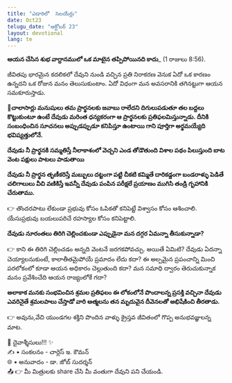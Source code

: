 ```yaml
---
title: "ఎడారిలో  సెలయేర్లు"
date: Oct23
telugu_date: "అక్టోబర్ 23"
layout: devotional
lang: te
---
```


**ఆయన చేసిన శుభ వాగ్దానములో ఒక మాటైన తప్పిపోయినది కాదు**_ (1 రాజులు 8:56). 

జీవితపు భారమైన కదలికలో దేవుని నుండి వచ్చిన ప్రతి నిరాకరణ వెనుక ఏదో ఒక కారణం ఉన్నదని ఒక రోజున మనం తెలుసుకుంటాం. ఏదో విధంగా మన అవసరానికి తగినట్టుగా ఆయన సమకూరుస్తాడు. 

**📖చాలాసార్లు మనుషులు తమ ప్రార్థనలకు జవాబు రాలేదని దిగులుపడుతూ తల బద్దలు కొట్టుకుంటూ ఉంటే దేవుడు మరింత ధన్యకరంగా ఆ ప్రార్థనలకు ప్రతిఫలమిస్తున్నాడు. దీనికి సంబంధించిన సూచనలు అప్పుడప్పుడూ కనిపిస్తూ ఉంటాయి గాని పూర్తిగా అర్థమయ్యేది భవిష్యత్తులోనే.**

**దేవుడు నీ ప్రార్థనకి సమ్మతిస్తే నీలాకాశంలో వెచ్చని ఎండ తోడౌతుంది విశాల పథం పిలుస్తుంది బాట వెంట పక్షులు పాటలు పాడుతాయి**

**దేవుడు నీ ప్రార్థన తృణీకరిస్తే మబ్బులు దట్టంగా పట్టి చీకటి కమ్మితే దారికడ్డంగా బండరాళ్ళు పెడితే చలిగాలులు వీచి వణికిస్తే ఇవన్నీ దేవుడు పంపిన పరీక్షలే ప్రయాణం ముగిసి తండ్రి గృహానికి చేరుతాము.** 

👉 తొందరపాటు లేకుండా ప్రభువు కోసం ఓపికతో కనిపెట్టే విశ్వాసం కోసం ఆశించాలి. యేసుప్రభువు బయలుపరిచే రహస్యాల కోసం కనిపెట్టాలి. 

**దేవుడు నూరంతలు తిరిగి చెల్లించకుండా ఎప్పుడైనా మన దగ్గర ఏమన్నా తీసుకున్నాడా?** 

👉 కాని ఈ తిరిగి చెల్లించడం అన్నది వెంటనే జరగకపోవచ్చు. అయితే ఏమిటి? దేవుడు ఏదన్నా చెయ్యాలనుకుంటే, కాలాతీతమైపోయే ప్రమాదం లేదు కదా? ఈ అల్పమైన ప్రపంచాన్ని మించి పరలోకంలో కూడా ఆయన అధికారం చెల్లుతుంది కదా? మన సమాధి ద్వారం తెరుచుకున్నాక మనం ప్రవేశించేది ఆయన రాజ్యంలోకే గదా? 

**అలాకాక మనకు సంభవించిన శ్రమల ప్రతిఫలం ఈ లోకంలోనే పొందాలన్న ప్రసక్తి వచ్చినా దేవుడు ఎవరినైతే శ్రమలపాలు చేస్తాడో వారి ఆత్మలను తన మృదువైన దీవెనలతో అభిషేకించి తీరతాడు.**

👉 అవును,వేచి యుండగల శక్తిని పొందిన వాళ్ళు క్రైస్తవ జీవితంలో గొప్ప అనుభవజ్ఞులన్న మాట.


<div class="blessing">🙏 <span class="bless-text">దైవాశ్శీసులు!!!</span> ✨</div>

<div class="credit">✍️ <span class="credit-text">▪ సంకలనం - చార్లెస్ ఇ. కౌమన్</span></div>
<div class="credit">🌐 <span class="credit-text">▪ అనువాదం - డా. జోబ్ సుదర్శన్</span></div>


<div class="share">📤 👉 <span class="share-text">మీ మిత్రులకు share చేసి మీ వంతుగా దేవుని పని చేయండి.</span></div>
